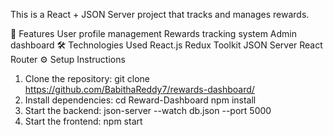 
This is a React + JSON Server project that tracks and manages rewards.

🚀 Features
User profile management
Rewards tracking system
Admin dashboard
🛠️ Technologies Used
React.js
Redux Toolkit
JSON Server
React Router
⚙️ Setup Instructions
1. Clone the repository:
git clone https://github.com/BabithaReddy7/rewards-dashboard/
2. Install dependencies: cd Reward-Dashboard npm install
3. Start the backend: json-server --watch db.json --port 5000
4. Start the frontend: npm start
